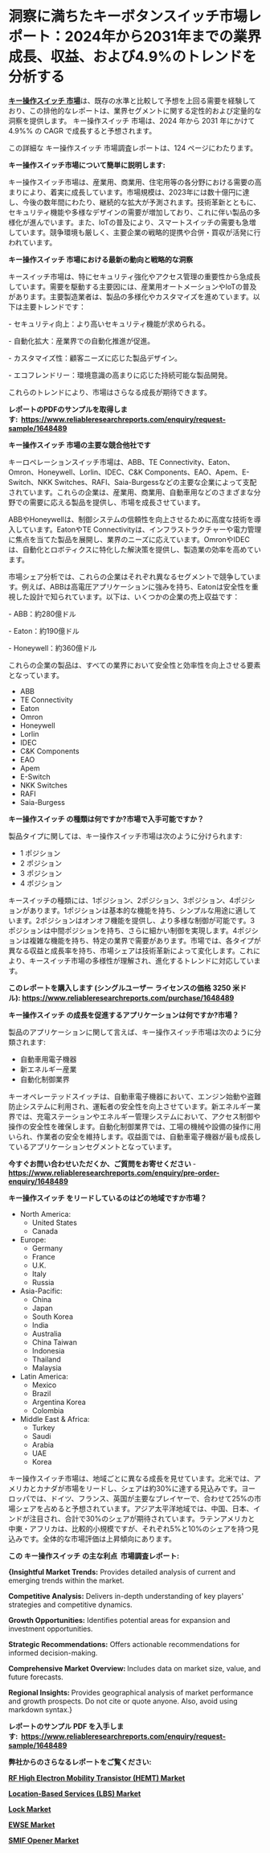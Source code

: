 <p><h1>洞察に満ちたキーボタンスイッチ市場レポート：2024年から2031年までの業界成長、収益、および4.9%のトレンドを分析する</h1></p><p data-sourcepos="1:1-1:157"><strong><a href="https://www.reliableresearchreports.com/key-operated-switch-market-r1648489?utm_campaign=110&utm_medium=36&utm_source=Github&utm_content=ia&utm_term=19122024&utm_id=key-operated-switch">キー操作スイッチ 市場</a></strong>は、既存の水準と比較して予想を上回る需要を経験しており、この排他的なレポートは、業界セグメントに関する定性的および定量的な洞察を提供します。 キー操作スイッチ 市場は、2024 年から 2031 年にかけて 4.9%% の CAGR で成長すると予想されます。</p>
<p data-sourcepos="3:1-3:50">この詳細な キー操作スイッチ 市場調査レポートは、124 ページにわたります。</p>
<p><strong>キー操作スイッチ市場について簡単に説明します:</strong></p>
<p><p>キー操作スイッチ市場は、産業用、商業用、住宅用等の各分野における需要の高まりにより、着実に成長しています。市場規模は、2023年には数十億円に達し、今後の数年間にわたり、継続的な拡大が予測されます。技術革新とともに、セキュリティ機能や多様なデザインの需要が増加しており、これに伴い製品の多様化が進んでいます。また、IoTの普及により、スマートスイッチの需要も急増しています。競争環境も厳しく、主要企業の戦略的提携や合併・買収が活発に行われています。</p></p>
<p><strong>キー操作スイッチ 市場における最新の動向と戦略的な洞察</strong></p>
<p><p>キースイッチ市場は、特にセキュリティ強化やアクセス管理の重要性から急成長しています。需要を駆動する主要因には、産業用オートメーションやIoTの普及があります。主要製造業者は、製品の多様化やカスタマイズを進めています。以下は主要トレンドです：</p><p>- セキュリティ向上：より高いセキュリティ機能が求められる。</p><p>- 自動化拡大：産業界での自動化推進が促進。</p><p>- カスタマイズ性：顧客ニーズに応じた製品デザイン。</p><p>- エコフレンドリー：環境意識の高まりに応じた持続可能な製品開発。</p><p>これらのトレンドにより、市場はさらなる成長が期待できます。</p></p>
<p><strong>レポートのPDFのサンプルを取得します</strong><strong>:&nbsp;&nbsp;<a href="https://www.reliableresearchreports.com/enquiry/request-sample/1648489?utm_campaign=110&utm_medium=36&utm_source=Github&utm_content=ia&utm_term=19122024&utm_id=key-operated-switch">https://www.reliableresearchreports.com/enquiry/request-sample/1648489</a></strong></p>
<p><strong>キー操作スイッチ 市場の主要な競合他社です</strong></p>
<p><p>キーロペレーションスイッチ市場は、ABB、TE Connectivity、Eaton、Omron、Honeywell、Lorlin、IDEC、C&K Components、EAO、Apem、E-Switch、NKK Switches、RAFI、Saia-Burgessなどの主要な企業によって支配されています。これらの企業は、産業用、商業用、自動車用などのさまざまな分野での需要に応える製品を提供し、市場を成長させています。</p><p>ABBやHoneywellは、制御システムの信頼性を向上させるために高度な技術を導入しています。EatonやTE Connectivityは、インフラストラクチャーや電力管理に焦点を当てた製品を展開し、業界のニーズに応えています。OmronやIDECは、自動化とロボティクスに特化した解決策を提供し、製造業の効率を高めています。</p><p>市場シェア分析では、これらの企業はそれぞれ異なるセグメントで競争しています。例えば、ABBは高電圧アプリケーションに強みを持ち、Eatonは安全性を重視した設計で知られています。以下は、いくつかの企業の売上収益です：</p><p>- ABB：約280億ドル</p><p>- Eaton：約190億ドル</p><p>- Honeywell：約360億ドル</p><p>これらの企業の製品は、すべての業界において安全性と効率性を向上させる要素となっています。</p></p>
<p><ul><li>ABB</li><li>TE Connectivity</li><li>Eaton</li><li>Omron</li><li>Honeywell</li><li>Lorlin</li><li>IDEC</li><li>C&K Components</li><li>EAO</li><li>Apem</li><li>E-Switch</li><li>NKK Switches</li><li>RAFI</li><li>Saia-Burgess</li></ul></p>
<p><strong>キー操作スイッチ の種類は何ですか?市場で入手可能ですか？</strong></p>
<p>製品タイプに関しては、キー操作スイッチ市場は次のように分けられます:</p>
<p><ul><li>1 ポジション</li><li>2 ポジション</li><li>3 ポジション</li><li>4 ポジション</li></ul></p>
<p><p>キースイッチの種類には、1ポジション、2ポジション、3ポジション、4ポジションがあります。1ポジションは基本的な機能を持ち、シンプルな用途に適しています。2ポジションはオンオフ機能を提供し、より多様な制御が可能です。3ポジションは中間ポジションを持ち、さらに細かい制御を実現します。4ポジションは複雑な機能を持ち、特定の業界で需要があります。市場では、各タイプが異なる収益と成長率を持ち、市場シェアは技術革新によって変化します。これにより、キースイッチ市場の多様性が理解され、進化するトレンドに対応しています。</p></p>
<p><strong>このレポートを購入します (シングルユーザー ライセンスの価格 3250 米ドル):&nbsp;<a href="https://www.reliableresearchreports.com/purchase/1648489?utm_campaign=110&utm_medium=36&utm_source=Github&utm_content=ia&utm_term=19122024&utm_id=key-operated-switch">https://www.reliableresearchreports.com/purchase/1648489</a></strong></p>
<p><strong>キー操作スイッチ の成長を促進するアプリケーションは何ですか?市場？</strong></p>
<p>製品のアプリケーションに関して言えば、キー操作スイッチ市場は次のように分類されます:</p>
<p><ul><li>自動車用電子機器</li><li>新エネルギー産業</li><li>自動化制御業界</li></ul></p>
<p><p>キーオペレーテッドスイッチは、自動車電子機器において、エンジン始動や盗難防止システムに利用され、運転者の安全性を向上させています。新エネルギー業界では、充電ステーションやエネルギー管理システムにおいて、アクセス制御や操作の安全性を確保します。自動化制御業界では、工場の機械や設備の操作に用いられ、作業者の安全を維持します。収益面では、自動車電子機器が最も成長しているアプリケーションセグメントとなっています。</p></p>
<p><strong>今すぐお問い合わせいただくか、ご質問をお寄せください</strong><strong>&nbsp;</strong>-<strong><a href="https://www.reliableresearchreports.com/enquiry/pre-order-enquiry/1648489?utm_campaign=110&utm_medium=36&utm_source=Github&utm_content=ia&utm_term=19122024&utm_id=key-operated-switch">https://www.reliableresearchreports.com/enquiry/pre-order-enquiry/1648489</a></strong></p>
<p><strong>キー操作スイッチ をリードしているのはどの地域ですか市場？</strong></p>
<p><ul>
    <li>
        North America:
        <ul>
            <li>United States</li>
            <li>Canada</li>
        </ul>
    </li>
    <li>
        Europe:
        <ul>
            <li>Germany</li>
            <li>France</li>
            <li>U.K.</li>
            <li>Italy</li>
            <li>Russia</li>
        </ul>
    </li>
    <li>
        Asia-Pacific:
        <ul>
            <li>China</li>
            <li>Japan</li>
            <li>South Korea</li>
            <li>India</li>
            <li>Australia</li>
            <li>China Taiwan</li>
            <li>Indonesia</li>
            <li>Thailand</li>
            <li>Malaysia</li>
        </ul>
    </li>
    <li>
        Latin America:
        <ul>
            <li>Mexico</li>
            <li>Brazil</li>
            <li>Argentina Korea</li>
            <li>Colombia</li>
        </ul>
    </li>
    <li>
        Middle East & Africa:
        <ul>
            <li>Turkey</li>
            <li>Saudi</li>
            <li>Arabia</li>
            <li>UAE</li>
            <li>Korea</li>
        </ul>
    </li>
    </ul></p>
<p><p>キー操作スイッチ市場は、地域ごとに異なる成長を見せています。北米では、アメリカとカナダが市場をリードし、シェアは約30%に達する見込みです。ヨーロッパでは、ドイツ、フランス、英国が主要なプレイヤーで、合わせて25%の市場シェアを占めると予想されています。アジア太平洋地域では、中国、日本、インドが注目され、合計で30%のシェアが期待されています。ラテンアメリカと中東・アフリカは、比較的小規模ですが、それぞれ5%と10%のシェアを持つ見込みです。全体的な市場評価は上昇傾向にあります。</p></p>
<p><strong>この キー操作スイッチ の主な利点&nbsp; 市場調査レポート:</strong></p>
<p><strong>{Insightful Market Trends:</strong> Provides detailed analysis of current and emerging trends within the market.</p>
<p><strong>Competitive Analysis:</strong> Delivers in-depth understanding of key players' strategies and competitive dynamics.</p>
<p><strong>Growth Opportunities:</strong> Identifies potential areas for expansion and investment opportunities.</p>
<p><strong>Strategic Recommendations:</strong> Offers actionable recommendations for informed decision-making.</p>
<p><strong>Comprehensive Market Overview: </strong>Includes data on market size, value, and future forecasts.</p>
<p><strong>Regional Insights: </strong>Provides geographical analysis of market performance and growth prospects. Do not cite or quote anyone. Also, avoid using markdown syntax.}</p>
<p><strong>レポートのサンプル PDF を入手します:&nbsp;</strong><strong>&nbsp;<a href="https://www.reliableresearchreports.com/enquiry/request-sample/1648489?utm_campaign=110&utm_medium=36&utm_source=Github&utm_content=ia&utm_term=19122024&utm_id=key-operated-switch">https://www.reliableresearchreports.com/enquiry/request-sample/1648489</a></strong></p>
<p></p>
<p></p>
<p></p>
<p></p>
<p><strong>弊社からのさらなるレポートをご覧ください:</strong></p>
<p><strong><p><a href="https://github.com/gulaimolin/Market-Research-Report-List-6/blob/main/rf-high-electron-mobility-transistor-hemt-market.md?utm_campaign=110&utm_medium=36&utm_source=Github&utm_content=ia&utm_term=19122024&utm_id=key-operated-switch">RF High Electron Mobility Transistor (HEMT) Market</a></p><p><a href="https://www.linkedin.com/pulse/why-location-based-services-lbs-market-set-87-growth-2031-top-zvlxf?utm_campaign=110&utm_medium=36&utm_source=Github&utm_content=ia&utm_term=19122024&utm_id=key-operated-switch">Location-Based Services (LBS) Market</a></p><p><a href="https://www.linkedin.com/pulse/detailed-analysis-lock-market-size-dynamics-forecasted-ubpbe?utm_campaign=110&utm_medium=36&utm_source=Github&utm_content=ia&utm_term=19122024&utm_id=key-operated-switch">Lock Market</a></p><p><a href="https://www.linkedin.com/pulse/evolvingewse-marketdynamics-types-applications-geographies-lfffe?utm_campaign=110&utm_medium=36&utm_source=Github&utm_content=ia&utm_term=19122024&utm_id=key-operated-switch">EWSE Market</a></p><p><a href="https://github.com/mauripalmi/Market-Research-Report-List-5/blob/main/smif-opener-market.md?utm_campaign=110&utm_medium=36&utm_source=Github&utm_content=ia&utm_term=19122024&utm_id=key-operated-switch">SMIF Opener Market</a></p></strong></p>